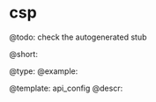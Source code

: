csp
=============

@todo:
	check the autogenerated stub


@short:
	

@type: 
@example:


@template:	api_config
@descr:


